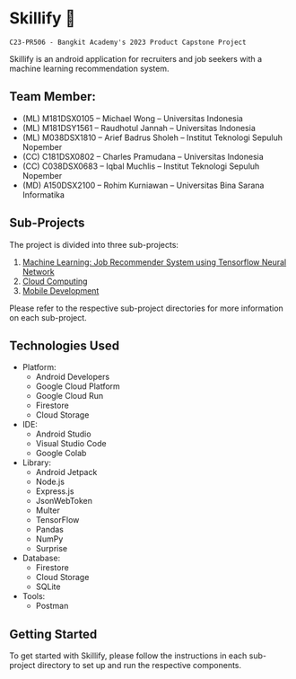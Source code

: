 # Skillify 🚀

`C23-PR506 - Bangkit Academy's 2023 Product Capstone Project`

Skillify is an android application for recruiters and job seekers with a machine learning recommendation system.

## Team Member:

- (ML) M181DSX0105 – Michael Wong – Universitas Indonesia
- (ML) M181DSY1561 – Raudhotul Jannah – Universitas Indonesia
- (ML) M038DSX1810 – Arief Badrus Sholeh – Institut Teknologi Sepuluh Nopember
- (CC) C181DSX0802 – Charles Pramudana – Universitas Indonesia
- (CC) C038DSX0683 – Iqbal Muchlis – Institut Teknologi Sepuluh Nopember
- (MD) A150DSX2100 – Rohim Kurniawan – Universitas Bina Sarana Informatika

## Sub-Projects

The project is divided into three sub-projects:

1. [Machine Learning: Job Recommender System using Tensorflow Neural Network](/Machine%20Learning/)
2. [Cloud Computing](/Cloud%20Computing/)
3. [Mobile Development](/Mobile%20Development/)

Please refer to the respective sub-project directories for more information on each sub-project.

## Technologies Used

- Platform:
  - Android Developers
  - Google Cloud Platform
  - Google Cloud Run
  - Firestore
  - Cloud Storage
- IDE:
  - Android Studio
  - Visual Studio Code
  - Google Colab
- Library:
  - Android Jetpack
  - Node.js
  - Express.js
  - JsonWebToken
  - Multer
  - TensorFlow
  - Pandas
  - NumPy
  - Surprise
- Database:
  - Firestore
  - Cloud Storage
  - SQLite
- Tools:
  - Postman

## Getting Started

To get started with Skillify, please follow the instructions in each sub-project directory to set up and run the respective components.
